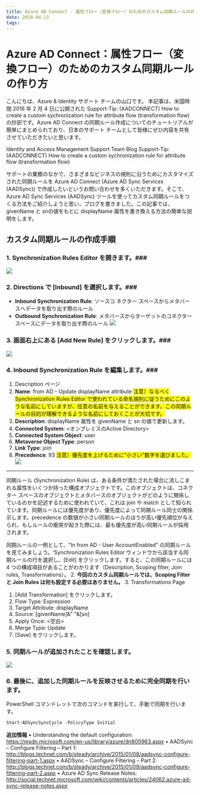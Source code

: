```yaml
---
title: Azure AD Connect - 属性フロー（変換フロー）のためのカスタム同期ルールの作り方
date: 2018-04-13
tags:
---
```

# Azure AD Connect：属性フロー（変換フロー）のためのカスタム同期ルールの作り方

こんにちは、Azure & Identity サポート チームの山口です。
本記事は、米国時間 2016 年 2 月 4 日に公開された Support-Tip: (AADCONNECT) How to create a custom sychronization rule for attribute flow (transformation flow) の抄訳です。Azure AD Connect の同期ルール作成についてのチュートリアルが簡単にまとめられており、日本のサポート チームとして皆様にぜひ内容を共有させていただきたいと思います。
 
Identity and Access Management Support Team Blog
Support-Tip: (AADCONNECT) How to create a custom sychronization rule for attribute flow (transformation flow)

サポートの業務のなかで、さまざまなビジネスの規則に沿うためにカスタマイズされた同期ルールを Azure AD Connect (Azure AD Sync Services (AADSync)) で作成したいというお問い合わせを多くいただきます。そこで、Azure AD Sync Services (AADSync) ツールを使ってカスタム同期ルールをつくる方法をご紹介しようと思い、ブログを書きました。この記事では、givenName と snの値をもとに displayName 属性を書き換える方法の簡単な説明をします。
 
## カスタム同期ルールの作成手順
 
### 1. Synchronization Rules Editor を開きます。###
![](./clip_image00211.jpg) 
 
### 2. Directions で [Inbound] を選択します。###
- **Inbound Synchronization Rule**: ソースコ ネクター スペースからメタバースへデータを取り出す際のルール
- **Outbound Synchronization Rule**: メタバースからターゲットのコネクター スペースにデータを取り出す際のルール
![](./clip_image0033.jpg) 
 
### 3. 画面右上にある [Add New Rule] をクリックします。###
![](./clip_image0046.jpg) 
 
### 4. Inbound Synchronization Rule を編集します。###
1. Description ページ
 1. **Name**: from AD - Update displayName attribute
<span style="background-color: #ffff00">注意）なるべく Synchronization Rules Editor で使われている命名規則に従うためにこのような名前にしていますが、任意の名前を与えることができます。この同期ルールの目的が理解できるような名前にしておくことが大切です。</span>
 2. **Description**: displayName 属性を givenName と sn の値で更新します。
 3. **Connected System**: <オンプレミスのActive Directory>
 4. **Connected System Object**: user
 5. **Metaverse Object Type**: person
 6. **Link Type**: join
 7. **Precedence**: 93
<span style="background-color: #ffff00">注意）優先度を上げるために”小さい”数字を選びました。</span>
![](./clip_image0052.jpg) 

---------------------------------
同期ルール (Synchronization Rule) は、ある条件が満たされた場合に流しこまれる属性をいくつか持った構成オブジェクトです。このオブジェクトは、コネクター スペースのオブジェクトとメタバースのオブジェクトがどのように関係しているのかを記述するために使われていて、これは join や match として知られています。同期ルールには優先度があり、優先度によって同期ルール同士の関係示します。precedence の数値が小さい同期ルールのほうが高い優先順位が与えられ、もしルールの衝突が起きた際には、最も優先度が高い同期ルールが採用されます。

同期ルールの一例として、"In from AD - User AccountEnabled" の同期ルールを見てみましょう。‘Synchronization Rules Editor ウィンドウから該当する同期ルールの行を選択し、[Edit] をクリックします。すると、この同期ルールには 4 つの構成項目があることがわかります（Description, Scoping filter, Join rules, Transformations）。
2. **今回のカスタム同期ルールでは、Scoping Filter と Join Rules は何も設定する必要はありません。**
3. Transformations Page
 1. [Add Transformation] をクリックします。
 2. Flow Type: Expression
 3. Target Attribute: displayName
 4. Source: [givenName]&" "&[sn]
 5. Apply Once: <空白>
 6. Merge Type: Update
4. [Save] をクリックします。

### 5. 同期ルールが追加されたことを確認します。
![](./clip_image0066.jpg) 

### 6. 最後に、追加した同期ルールを反映させるために完全同期を行います。
PowerShell コマンドレットで次のコマンドを実行して、手動で同期を行います。
```PowerShell
Start-ADSyncSyncCycle -PolicyType Initial
``` 
**追加情報**
• Understanding the default configuration: https://msdn.microsoft.com/en-us/library/azure/dn800963.aspx
• AADSync – Configure Filtering – Part 1: http://blogs.technet.com/b/steady/archive/2015/01/08/aadsync-configure-filtering-part-1.aspx
• AADSync – Configure Filtering – Part 2: http://blogs.technet.com/b/steady/archive/2015/01/09/aadsync-configure-filtering-part-2.aspx
• Azure AD Sync Release Notes: http://social.technet.microsoft.com/wiki/contents/articles/24062.azure-ad-sync-release-notes.aspx
